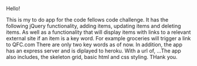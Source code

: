 Hello!

This is my to do app for the code fellows code challenge. It has the following jQuery functionality, adding items, updating items and deleting items. As well as a functionality that will display items with links to a relevant external site if an item is a key word. For example groceries will trigger a link to QFC.com There are only two key words as of now. In addition, the app has an express server and is diplayed to heroku. With a url of, ...The app also includes, the skeleton grid, basic html and css styling. THank you.
